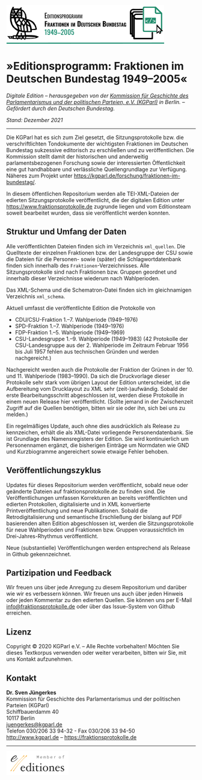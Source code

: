 [<img src="https://github.com/Fraktionsprotokolle-de/fraktionsprotokolle_web/blob/main/logos/logo_editionsprogramm_1990-2005_Oswald_quer_ohneURL_mitLinie_rgb_210x52px_final.svg" />](https:///www.fraktionsprotokolle.de)

# »Editionsprogramm: Fraktionen im Deutschen Bundestag 1949–2005«

*Digitale Edition – herausgegeben von der [Kommission für Geschichte des Parlamentarismus und der politischen Parteien, e.V. (KGParl)](https://kgparl.de/) in Berlin. – Gefördert durch den Deutschen Bundestag.*

*Stand: Dezember 2021*

------

Die KGParl hat es sich zum Ziel gesetzt, die Sitzungsprotokolle bzw. die verschriftlichten Tondokumente der wichtigsten Fraktionen im Deutschen Bundestag sukzessive editorisch zu erschließen und zu veröffentlichen. Die Kommission stellt damit der historischen und anderweitig parlamentsbezogenen Forschung sowie der interessierten Öffentlichkeit eine gut handhabbare und verlässliche Quellengrundlage zur Verfügung. Näheres zum Projekt unter https://kgparl.de/forschung/fraktionen-im-bundestag/.

In diesem öffentlichen Repositorium werden alle TEI-XML-Dateien der edierten Sitzungsprotokolle veröffentlicht, die der digitalen Edition unter https://www.fraktionsprotokolle.de zugrunde liegen und vom Editionsteam soweit bearbeitet wurden, dass sie veröffentlicht werden konnten. 

## Struktur und Umfang der Daten

Alle veröffentlichten Dateien finden sich im Verzeichnis `xml_quellen`. Die Quelltexte der einzelnen Fraktionen bzw. der Landesgruppe der CSU sowie die Dateien für die Personen- sowie (später) die Schlagwortdatenbank finden sich innerhalb des `Fraktionen`-Verzeichnisses. Alle Sitzungsprotokolle sind nach Fraktionen bzw. Gruppen geordnet und innerhalb dieser Verzeichnisse wiederum nach Wahlperioden.

Das XML-Schema und die Schematron-Datei finden sich im gleichnamigen Verzeichnis `xml_schema`. 

Aktuell umfasst die veröffentlichte Edition die Protokolle von

- CDU/CSU-Fraktion 1.–7. Wahlperiode (1949–1976)
- SPD-Fraktion 1.–7. Wahlperiode (1949–1976)
- FDP-Fraktion 1.–5. Wahlperiode (1949–1969)
- CSU-Landesgruppe 1.–9. Wahlperiode (1949–1983) (42 Protokolle der CSU-Landesgruppe aus der 2. Wahlperiode im Zeitraum Februar 1956 bis Juli 1957 fehlen aus technischen Gründen und werden nachgereicht.)

Nachgereicht werden auch die Protokolle der Fraktion der Grünen in der 10. und 11. Wahlperiode (1983–1990). Da sich die Druckvorlage dieser Protokolle sehr stark vom übrigen Layout der Edition unterscheidet, ist die Aufbereitung vom Drucklayout zu XML sehr (zeit-)aufwändig. Sobald der erste Bearbeitungsschritt abgeschlossen ist, werden diese Protokolle in einem neuen Release hier veröffentlicht. (Sollte jemand in der Zwischenzeit Zugriff auf die Quellen benötigen, bitten wir sie oder ihn, sich bei uns zu melden.)

Ein regelmäßiges Update, auch ohne dies ausdrücklich als Release zu kennzeichen, erhält die als XML-Datei vorliegende Personendatenbank. Sie ist Grundlage des Namensregisters der Edition. Sie wird kontinuierlich um Personennamen ergänzt, die bisherigen Einträge um Normdaten wie GND und Kurzbiogramme angereichert sowie etwaige Fehler behoben. 

## Veröffentlichungszyklus

Updates für dieses Repositorium werden veröffentlicht, sobald neue oder geänderte Dateien auf fraktionsprotokolle.de zu finden sind. Die Veröffentlichungen umfassen Korrekturen an bereits veröffentlichten und edierten Protokollen, digitalisierte und in XML konvertierte Printveröffentlichung und neue Publikationen. Sobald die Retrodigitalisierung und semantische Erschließung der bislang auf PDF basierenden alten Edition abgeschlossen ist, werden die Sitzungsprotokolle für neue Wahlperioden und Fraktionen bzw. Gruppen voraussichtlich im Drei-Jahres-Rhythmus veröffentlicht.

Neue (substantielle) Veröffentlichungen werden entsprechend als Release in Github gekennzeichnet.

## Partizipation und Feedback

Wir freuen uns über jede Anregung zu diesem Repositorium und darüber wie wir es verbessern können. Wir freuen uns auch über jeden Hinweis oder jeden Kommentar zu den edierten Quellen. Sie können uns per E-Mail info@fraktionsprotokolle.de oder über das Issue-System von Github erreichen.

## Lizenz

Copyright © 2020 KGParl e.V. – Alle Rechte vorbehalten! Möchten Sie dieses Textkorpus verwenden oder weiter verarbeiten, bitten wir Sie, mit uns Kontakt aufzunehmen.


## Kontakt

**Dr. Sven Jüngerkes**\
Kommission für Geschichte des Parlamentarismus und der politischen Parteien (KGParl)\
Schiffbauerdamm 40\
10117 Berlin\
juengerkes@kgparl.de\
Telefon 030/206 33 94-32 - Fax 030/206 33 94-50\
http://www.kgparl.de – https://fraktionsprotokolle.de

------

[<img src="https://github.com/Fraktionsprotokolle-de/fraktionsprotokolle_web/blob/main/logos/member-of-editiones-color.png" style="zoom:50%;" />](https://e-editiones.org/)
